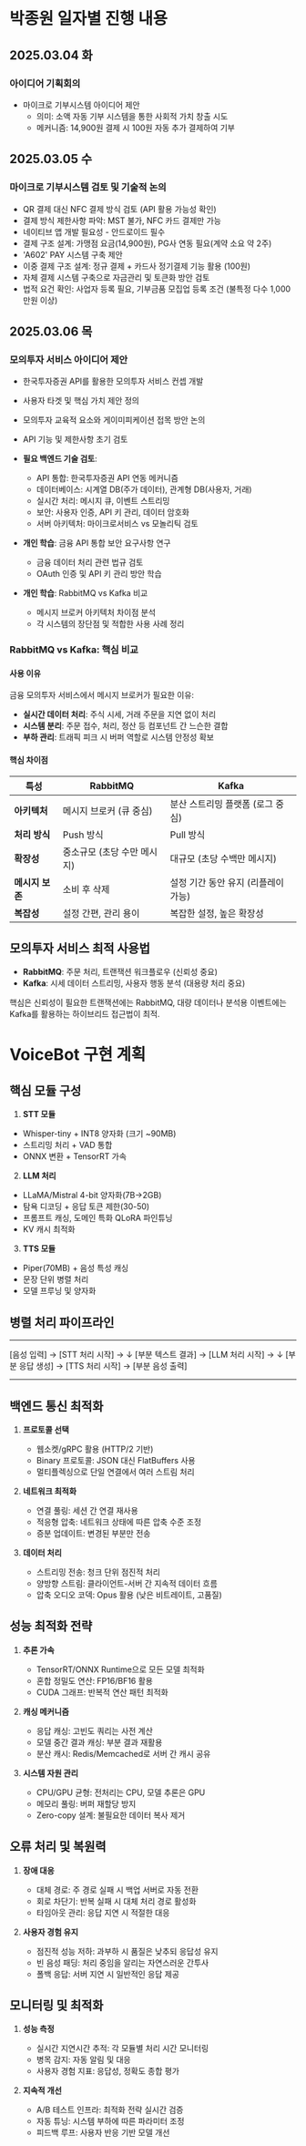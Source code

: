 # 박종원 일자별 진행 내용

## 2025.03.04 화
### 아이디어 기획회의
- 마이크로 기부시스템 아이디어 제안
  - 의미: 소액 자동 기부 시스템을 통한 사회적 가치 창출 시도
  - 메커니즘: 14,900원 결제 시 100원 자동 추가 결제하여 기부

## 2025.03.05 수
### 마이크로 기부시스템 검토 및 기술적 논의
- QR 결제 대신 NFC 결제 방식 검토 (API 활용 가능성 확인)
- 결제 방식 제한사항 파악: MST 불가, NFC 카드 결제만 가능
- 네이티브 앱 개발 필요성 - 안드로이드 필수
- 결제 구조 설계: 가맹점 요금(14,900원), PG사 연동 필요(계약 소요 약 2주)
- 'A602' PAY 시스템 구축 제안
- 이중 결제 구조 설계: 정규 결제 + 카드사 정기결제 기능 활용 (100원)
- 자체 결제 시스템 구축으로 자금관리 및 토큰화 방안 검토
- 법적 요건 확인: 사업자 등록 필요, 기부금품 모집업 등록 조건 (불특정 다수 1,000만원 이상)


## 2025.03.06 목
### 모의투자 서비스 아이디어 제안
- 한국투자증권 API를 활용한 모의투자 서비스 컨셉 개발
- 사용자 타겟 및 핵심 가치 제안 정의
- 모의투자 교육적 요소와 게이미피케이션 접목 방안 논의
- API 기능 및 제한사항 초기 검토
- **필요 백엔드 기술 검토**:
  - API 통합: 한국투자증권 API 연동 메커니즘
  - 데이터베이스: 시계열 DB(주가 데이터), 관계형 DB(사용자, 거래)
  - 실시간 처리: 메시지 큐, 이벤트 스트리밍
  - 보안: 사용자 인증, API 키 관리, 데이터 암호화
  - 서버 아키텍처: 마이크로서비스 vs 모놀리틱 검토
- **개인 학습**: 금융 API 통합 보안 요구사항 연구
  - 금융 데이터 처리 관련 법규 검토
  - OAuth 인증 및 API 키 관리 방안 학습

- **개인 학습**: RabbitMQ vs Kafka 비교 
  - 메시지 브로커 아키텍처 차이점 분석
  - 각 시스템의 장단점 및 적합한 사용 사례 정리

### RabbitMQ vs Kafka: 핵심 비교

#### 사용 이유
금융 모의투자 서비스에서 메시지 브로커가 필요한 이유:
- **실시간 데이터 처리**: 주식 시세, 거래 주문을 지연 없이 처리
- **시스템 분리**: 주문 접수, 처리, 정산 등 컴포넌트 간 느슨한 결합
- **부하 관리**: 트래픽 피크 시 버퍼 역할로 시스템 안정성 확보

#### 핵심 차이점

| 특성 | RabbitMQ | Kafka |
|------|----------|-------|
| **아키텍처** | 메시지 브로커 (큐 중심) | 분산 스트리밍 플랫폼 (로그 중심) |
| **처리 방식** | Push 방식 | Pull 방식 |
| **확장성** | 중소규모 (초당 수만 메시지) | 대규모 (초당 수백만 메시지) |
| **메시지 보존** | 소비 후 삭제 | 설정 기간 동안 유지 (리플레이 가능) |
| **복잡성** | 설정 간편, 관리 용이 | 복잡한 설정, 높은 확장성 |

## 모의투자 서비스 최적 사용법
- **RabbitMQ**: 주문 처리, 트랜잭션 워크플로우 (신뢰성 중요)
- **Kafka**: 시세 데이터 스트리밍, 사용자 행동 분석 (대용량 처리 중요)

핵심은 신뢰성이 필요한 트랜잭션에는 RabbitMQ, 대량 데이터나 분석용 이벤트에는 Kafka를 활용하는 하이브리드 접근법이 최적.


# VoiceBot 구현 계획

## 핵심 모듈 구성
1. **STT 모듈**
  - Whisper-tiny + INT8 양자화 (크기 ~90MB)
  - 스트리밍 처리 + VAD 통합
  - ONNX 변환 + TensorRT 가속

2. **LLM 처리**
  - LLaMA/Mistral 4-bit 양자화(7B→2GB)
  - 탐욕 디코딩 + 응답 토큰 제한(30-50)
  - 프롬프트 캐싱, 도메인 특화 QLoRA 파인튜닝
  - KV 캐시 최적화

3. **TTS 모듈**
  - Piper(70MB) + 음성 특성 캐싱
  - 문장 단위 병렬 처리
  - 모델 프루닝 및 양자화

## 병렬 처리 파이프라인

---
[음성 입력] → [STT 처리 시작] → 
  ↓
[부분 텍스트 결과] → [LLM 처리 시작] →
  ↓
[부분 응답 생성] → [TTS 처리 시작] → [부분 음성 출력] 

---
## 백엔드 통신 최적화
1. **프로토콜 선택**
   - 웹소켓/gRPC 활용 (HTTP/2 기반)
   - Binary 프로토콜: JSON 대신 FlatBuffers 사용
   - 멀티플렉싱으로 단일 연결에서 여러 스트림 처리

2. **네트워크 최적화**
   - 연결 풀링: 세션 간 연결 재사용
   - 적응형 압축: 네트워크 상태에 따른 압축 수준 조정
   - 증분 업데이트: 변경된 부분만 전송

3. **데이터 처리**
   - 스트리밍 전송: 청크 단위 점진적 처리
   - 양방향 스트림: 클라이언트-서버 간 지속적 데이터 흐름
   - 압축 오디오 코덱: Opus 활용 (낮은 비트레이트, 고품질)

## 성능 최적화 전략
1. **추론 가속**
   - TensorRT/ONNX Runtime으로 모든 모델 최적화
   - 혼합 정밀도 연산: FP16/BF16 활용
   - CUDA 그래프: 반복적 연산 패턴 최적화

2. **캐싱 메커니즘**
   - 응답 캐싱: 고빈도 쿼리는 사전 계산
   - 모델 중간 결과 캐싱: 부분 결과 재활용
   - 분산 캐시: Redis/Memcached로 서버 간 캐시 공유

3. **시스템 자원 관리**
   - CPU/GPU 균형: 전처리는 CPU, 모델 추론은 GPU
   - 메모리 풀링: 버퍼 재할당 방지
   - Zero-copy 설계: 불필요한 데이터 복사 제거

## 오류 처리 및 복원력
1. **장애 대응**
   - 대체 경로: 주 경로 실패 시 백업 서버로 자동 전환
   - 회로 차단기: 반복 실패 시 대체 처리 경로 활성화
   - 타임아웃 관리: 응답 지연 시 적절한 대응

2. **사용자 경험 유지**
   - 점진적 성능 저하: 과부하 시 품질은 낮추되 응답성 유지
   - 빈 음성 패딩: 처리 중임을 알리는 자연스러운 간투사
   - 폴백 응답: 서버 지연 시 일반적인 응답 제공

## 모니터링 및 최적화
1. **성능 측정**
   - 실시간 지연시간 추적: 각 모듈별 처리 시간 모니터링
   - 병목 감지: 자동 알림 및 대응
   - 사용자 경험 지표: 응답성, 정확도 종합 평가

2. **지속적 개선**
   - A/B 테스트 인프라: 최적화 전략 실시간 검증
   - 자동 튜닝: 시스템 부하에 따른 파라미터 조정
   - 피드백 루프: 사용자 반응 기반 모델 개선 


